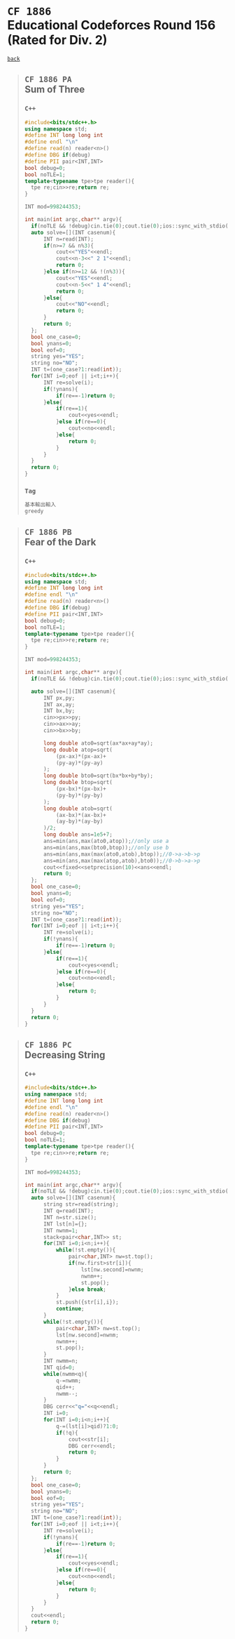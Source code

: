 <link id="style_css" rel="stylesheet" type="text/css" href="/OJ_ans/style.css">

# `CF 1886`<br>Educational Codeforces Round 156 (Rated for Div. 2)
[`back`](../)

> ## `CF 1886 PA`<br>Sum of Three
> ### `C++`
> ```c++
> #include<bits/stdc++.h>
> using namespace std;
> #define INT long long int
> #define endl "\n"
> #define read(n) reader<n>()
> #define DBG if(debug)
> #define PII pair<INT,INT>
> bool debug=0;
> bool noTLE=1;
> template<typename tpe>tpe reader(){
> 	tpe re;cin>>re;return re;
> }
> 
> INT mod=998244353;
> 
> int main(int argc,char** argv){
> 	if(noTLE && !debug)cin.tie(0);cout.tie(0);ios::sync_with_stdio(0);
> 	auto solve=[](INT casenum){
> 		INT n=read(INT);
> 		if(n>=7 && n%3){
> 			cout<<"YES"<<endl;
> 			cout<<n-3<<" 2 1"<<endl;
> 			return 0;
> 		}else if(n>=12 && !(n%3)){
> 			cout<<"YES"<<endl;
> 			cout<<n-5<<" 1 4"<<endl;
> 			return 0;
> 		}else{
> 			cout<<"NO"<<endl;
> 			return 0;
> 		}
> 		return 0;
> 	};
> 	bool one_case=0;
> 	bool ynans=0;
> 	bool eof=0;
> 	string yes="YES";
> 	string no="NO";
> 	INT t=(one_case?1:read(int));
> 	for(INT i=0;eof || i<t;i++){
> 		INT re=solve(i);
> 		if(!ynans){
> 			if(re==-1)return 0;
> 		}else{
> 			if(re==1){
> 				cout<<yes<<endl;
> 			}else if(re==0){
> 				cout<<no<<endl;
> 			}else{
> 				return 0;
> 			}
> 		}
> 	}
> 	return 0;
> }
> ```
> ### `Tag`  
> ```txt
> 基本輸出輸入
> greedy
> ```

> ## `CF 1886 PB`<br>Fear of the Dark
> ### `C++`
> ```c++
> #include<bits/stdc++.h>
> using namespace std;
> #define INT long long int
> #define endl "\n"
> #define read(n) reader<n>()
> #define DBG if(debug)
> #define PII pair<INT,INT>
> bool debug=0;
> bool noTLE=1;
> template<typename tpe>tpe reader(){
> 	tpe re;cin>>re;return re;
> }
> 
> INT mod=998244353;
> 
> int main(int argc,char** argv){
> 	if(noTLE && !debug)cin.tie(0);cout.tie(0);ios::sync_with_stdio(0);
> 
> 	auto solve=[](INT casenum){
> 		INT px,py;
> 		INT ax,ay;
> 		INT bx,by;
> 		cin>>px>>py;
> 		cin>>ax>>ay;
> 		cin>>bx>>by;
> 
> 		long double ato0=sqrt(ax*ax+ay*ay);
> 		long double atop=sqrt(
> 			(px-ax)*(px-ax)+
> 			(py-ay)*(py-ay)
> 		);
> 		long double bto0=sqrt(bx*bx+by*by);
> 		long double btop=sqrt(
> 			(px-bx)*(px-bx)+
> 			(py-by)*(py-by)
> 		);
> 		long double atob=sqrt(
> 			(ax-bx)*(ax-bx)+
> 			(ay-by)*(ay-by)
> 		)/2;
> 		long double ans=1e5+7;
> 		ans=min(ans,max(ato0,atop));//only use a
> 		ans=min(ans,max(bto0,btop));//only use b
> 		ans=min(ans,max(max(ato0,atob),btop));//0->a->b->p
> 		ans=min(ans,max(max(atop,atob),bto0));//0->b->a->p
> 		cout<<fixed<<setprecision(10)<<ans<<endl;
> 		return 0;
> 	};
> 	bool one_case=0;
> 	bool ynans=0;
> 	bool eof=0;
> 	string yes="YES";
> 	string no="NO";
> 	INT t=(one_case?1:read(int));
> 	for(INT i=0;eof || i<t;i++){
> 		INT re=solve(i);
> 		if(!ynans){
> 			if(re==-1)return 0;
> 		}else{
> 			if(re==1){
> 				cout<<yes<<endl;
> 			}else if(re==0){
> 				cout<<no<<endl;
> 			}else{
> 				return 0;
> 			}
> 		}
> 	}
> 	return 0;
> }
> ```

> ## `CF 1886 PC`<br>Decreasing String
> ### `C++`
> ```c++
> #include<bits/stdc++.h>
> using namespace std;
> #define INT long long int
> #define endl "\n"
> #define read(n) reader<n>()
> #define DBG if(debug)
> #define PII pair<INT,INT>
> bool debug=0;
> bool noTLE=1;
> template<typename tpe>tpe reader(){
> 	tpe re;cin>>re;return re;
> }
> 
> INT mod=998244353;
> 
> int main(int argc,char** argv){
> 	if(noTLE && !debug)cin.tie(0);cout.tie(0);ios::sync_with_stdio(0);
> 	auto solve=[](INT casenum){
> 		string str=read(string);
> 		INT q=read(INT);
> 		INT n=str.size();
> 		INT lst[n]={};
> 		INT nwnm=1;
> 		stack<pair<char,INT>> st;
> 		for(INT i=0;i<n;i++){
> 			while(!st.empty()){
> 				pair<char,INT> nw=st.top();
> 				if(nw.first>str[i]){
> 					lst[nw.second]=nwnm;
> 					nwnm++;
> 					st.pop();
> 				}else break;
> 			}
> 			st.push({str[i],i});
> 			continue;
> 		}
> 		while(!st.empty()){
> 			pair<char,INT> nw=st.top();
> 			lst[nw.second]=nwnm;
> 			nwnm++;
> 			st.pop();
> 		}
> 		INT nwmm=n;
> 		INT qid=0;
> 		while(nwmm<q){
> 			q-=nwmm;
> 			qid++;
> 			nwmm--;
> 		}
> 		DBG cerr<<"q="<<q<<endl;
> 		INT i=0;
> 		for(INT i=0;i<n;i++){
> 			q-=(lst[i]>qid)?1:0;
> 			if(!q){
> 				cout<<str[i];
> 				DBG cerr<<endl;
> 				return 0;
> 			}
> 		}
> 		return 0;
> 	};
> 	bool one_case=0;
> 	bool ynans=0;
> 	bool eof=0;
> 	string yes="YES";
> 	string no="NO";
> 	INT t=(one_case?1:read(int));
> 	for(INT i=0;eof || i<t;i++){
> 		INT re=solve(i);
> 		if(!ynans){
> 			if(re==-1)return 0;
> 		}else{
> 			if(re==1){
> 				cout<<yes<<endl;
> 			}else if(re==0){
> 				cout<<no<<endl;
> 			}else{
> 				return 0;
> 			}
> 		}
> 	}
> 	cout<<endl;
> 	return 0;
> }
> ```


